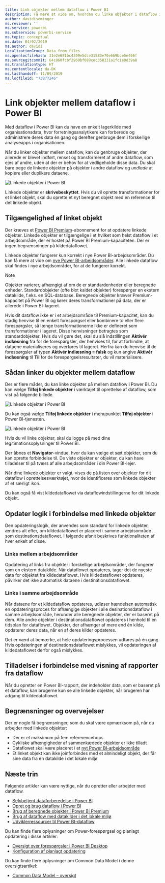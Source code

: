 ```yaml
---
title: Link objekter mellem dataflow i Power BI
description: Få mere at vide om, hvordan du linke objekter i dataflow i Power BI
author: davidiseminger
ms.reviewer: ''
ms.service: powerbi
ms.subservice: powerbi-service
ms.topic: conceptual
ms.date: 04/02/2019
ms.author: davidi
LocalizationGroup: Data from files
ms.openlocfilehash: 31e2e681bc4309e5dce31583e70e669bce5e466f
ms.sourcegitcommit: 64c860fcbf2969bf089cec358331a1fc1e0d39a8
ms.translationtype: HT
ms.contentlocale: da-DK
ms.lasthandoff: 11/09/2019
ms.locfileid: "73877246"
---
```

# <a name="link-entities-between-dataflows-in-power-bi"></a>Link objekter mellem dataflow i Power BI

Med dataflow i Power BI kan du have en enkelt lagerkilde med organisationsdata, hvor forretningsanalytikere kan forberede og administrere deres data én gang og derefter genbruge dem i forskellige analyseapps i organisationen. 

Når du linker objekter mellem dataflow, kan du genbruge objekter, der allerede er blevet indført, renset og transformeret af andre dataflow, som ejes af andre, uden at der er behov for at vedligeholde disse data. Du skal bare pege de linkede objekter på objekter i andre dataflow og *undlade* at kopiere eller duplikere dataene.

![Linkede objekter i Power BI](media/service-dataflows-linked-entities/linked-entities_00.png)

Linkede objekter er **skrivebeskyttet**. Hvis du vil oprette transformationer for et linket objekt, skal du oprette et nyt beregnet objekt med en reference til det linkede objekt.

## <a name="linked-entity-availability"></a>Tilgængelighed af linket objekt

Der kræves et [Power BI Premium](service-premium-what-is.md)-abonnement for at opdatere linkede objekter. Linkede objekter er tilgængelige i et hvilket som helst dataflow i et arbejdsområde, der er hostet på Power BI Premium-kapaciteten. Der er ingen begrænsninger på kildedataflowet.

Linkede objekter fungerer kun korrekt i nye Power BI-arbejdsområder. Du kan få mere at vide om [nye Power BI-arbejdsområder](service-create-the-new-workspaces.md). Alle linkede dataflow skal findes i nye arbejdsområder, for at de fungerer korrekt.

> [!NOTE]
> Objekter varierer, afhængigt af om de er standardenheder eller beregnede enheder. Standardobjekter (ofte blot kaldet objekter) forespørger en ekstern datakilde, f.eks. en SQL-database. Beregnede objekter kræver Premium-kapacitet på Power BI og kører deres transformationer på data, der er allerede i Power BI-lageret. 
>
>Hvis dit dataflow ikke er i et arbejdsområde til Premium-kapacitet, kan du stadig henvise til en enkelt forespørgsel eller kombinere to eller flere forespørgsler, så længe transformationerne ikke er defineret som transformationer i lageret. Disse henvisninger betragtes som standardobjekter. Hvis du vil gøre det, skal du slå indstillingen **Aktivér indlæsning** fra for de forespørgsler, der henvises til, for at forhindre, at dataene materialiseres og overføres til lageret. Herfra kan du henvise til de forespørgsler af typen **Aktivér indlæsning = falsk** og kun angive **Aktivér indlæsning** til **Til** for de forespørgselsresultater, du vil materialisere.


## <a name="how-to-link-entities-between-dataflows"></a>Sådan linker du objekter mellem dataflow

Der er flere måder, du kan linke objekter på mellem dataflow i Power BI. Du kan vælge **Tilføj linkede objekter** i værktøjet til oprettelse af dataflow, som vist på følgende billede. 

![Linkede objekter i Power BI](media/service-dataflows-linked-entities/linked-entities_00.png)

Du kan også vælge **Tilføj linkede objekter** i menupunktet **Tilføj objekter** i Power BI-tjenesten.

![Linkede objekter i Power BI](media/service-dataflows-linked-entities/linked-entities_01.png)

Hvis du vil linke objekter, skal du logge på med dine legitimationsoplysninger til Power BI.

Der åbnes et **Navigator**-vindue, hvor du kan vælge et sæt objekter, som du kan oprette forbindelse til. De viste objekter er objekter, du kan have tilladelser til på tværs af alle arbejdsområder i din Power BI-lejer. 

Når dine linkede objekter er valgt, vises de på listen over objekter for dit dataflow i oprettelsesværktøjet, hvor de identificeres som linkede objekter af et særligt ikon.

Du kan også få vist kildedataflowet via dataflowindstillingerne for dit linkede objekt.

## <a name="refresh-logic-of-linked-entities"></a>Opdater logik i forbindelse med linkede objekter
Den opdateringslogik, der anvendes som standard for linkede objekter, ændres alt efter, om kildedataflowet er placeret i samme arbejdsområde som destinationsdataflowet. I følgende afsnit beskrives funktionaliteten af hver enkelt af disse.

### <a name="links-between-workspaces"></a>Links mellem arbejdsområder

Opdatering af links fra objekter i forskellige arbejdsområder, der fungerer som en ekstern datakilde. Når dataflowet opdateres, tager det de nyeste data for objektet fra kildedataflowet. Hvis kildedataflowet opdateres, påvirker det ikke automatisk dataene i destinationsdataflowet.

### <a name="links-in-the-same-workspace"></a>Links i samme arbejdsområde

Når dataene for et kildedataflow opdateres, udløser hændelsen automatisk en opdateringsproces for afhængige objekter i alle desinationsdataflow i samme arbejdsområde, herunder alle beregnede objekter, der er baseret på dem. Alle andre objekter i destinationsdataflowet opdateres i henhold til en tidsplan for dataflowet. Objekter, der afhænger af mere end én kilde, opdaterer deres data, når en af deres kilder opdateres.

Det er værd at bemærke, at hele opdateringsprocessen udføres på én gang. Hvis opdateringen af destinationsdataflowet mislykkes, vil opdateringen af kildedataflowet derfor også mislykkes.

## <a name="permissions-when-viewing-reports-from-dataflows"></a>Tilladelser i forbindelse med visning af rapporter fra dataflow

Når du opretter en Power BI-rapport, der indeholder data, som er baseret på et dataflow, kan brugerne kun se alle linkede objekter, når brugeren har adgang til kildedataflowet.

## <a name="limitations-and-considerations"></a>Begrænsninger og overvejelser

Der er nogle få begrænsninger, som du skal være opmærksom på, når du arbejder med linkede objekter:

* Der er et maksimum på fem refererencehops
* Cykliske afhængigheder af sammenkædede objekter er ikke tilladt
* Dataflowet skal være placeret i et [nyt Power BI-arbejdsområde](service-create-the-new-workspaces.md)
* Et linket objekt kan ikke joinforbindes med et almindeligt objekt, der får sine data fra en datakilde i det lokale miljø


## <a name="next-steps"></a>Næste trin

Følgende artikler kan være nyttige, når du opretter eller arbejder med dataflow. 

* [Selvbetjent dataforberedelse i Power BI](service-dataflows-overview.md)
* [Opret og brug dataflow i Power BI](service-dataflows-create-use.md)
* [Brug af beregnede objekter i Power BI Premium](service-dataflows-computed-entities-premium.md)
* [Brug af dataflow med datakilder i det lokale miljø](service-dataflows-on-premises-gateways.md)
* [Udviklerressourcer til Power BI-dataflow](service-dataflows-developer-resources.md)

Du kan finde flere oplysninger om Power-forespørgsel og planlagt opdatering i disse artikler:
* [Oversigt over forespørgsler i Power BI Desktop](desktop-query-overview.md)
* [Konfiguration af planlagt opdatering](refresh-scheduled-refresh.md)

Du kan finde flere oplysninger om Common Data Model i denne oversigtsartikel:
* [Common Data Model – oversigt](https://docs.microsoft.com/powerapps/common-data-model/overview)


